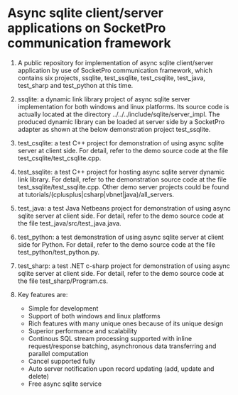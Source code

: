 # Async sqlite client/server applications on SocketPro communication framework

1. A public repository for implementation of async sqlite client/server application by use of SocketPro communication framework, which contains six projects, ssqlite, test_ssqlite, test_csqlite, test_java, test_sharp and test_python at this time.

2. ssqlite: a dynamic link library project of async sqlite server implementation for both windows and linux platforms. Its source code is actually located at the directory ../../../include/sqlite/server_impl. The produced dynamic library can be loaded at server side by a SocketPro adapter as shown at the below demonstration project test_ssqlite.

3. test_csqlite: a test C++ project for demonstration of using async sqlite server at client side. For detail, refer to the demo source code at the file test_csqlite/test_csqlite.cpp.

4. test_ssqlite: a test C++ project for hosting async sqlite server dynamic link library. For detail, refer to the demonstration source code at the file test_ssqlite/test_ssqlite.cpp. Other demo server projects could be found at tutorials/(cplusplus|csharp|vbnet|java)/all_servers.

5. test_java: a test Java Netbeans project for demonstration of using async sqlite server at client side. For detail, refer to the demo source code at the file test_java/src/test_java.java.

6. test_python: a test demonstration of using async sqlite server at client side for Python. For detail, refer to the demo source code at the file test_python/test_python.py.

7. test_sharp: a test .NET c-sharp project for demonstration of using async sqlite server at client side. For detail, refer to the demo source code at the file test_sharp/Program.cs.

8. Key features are:
    - Simple for development
    - Support of both windows and linux platforms
    - Rich features with many unique ones because of its unique design
    - Superior performance and scalability
    - Continous SQL stream processing supported with inline request/response batching, asynchronous data transferring and parallel computation
    - Cancel supported fully
    - Auto server notification upon record updating (add, update and delete)
    - Free async sqlite service
